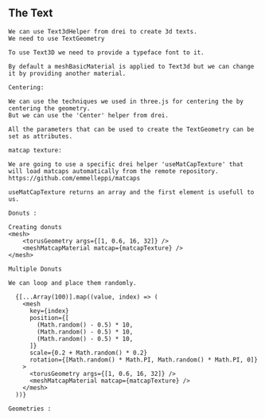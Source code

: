 ## The Text

    We can use Text3dHelper from drei to create 3d texts.
    We need to use TextGeometry

    To use Text3D we need to provide a typeface font to it.

    By default a meshBasicMaterial is applied to Text3d but we can change it by providing another material.

    Centering:

    We can use the techniques we used in three.js for centering the by centering the geometry.
    But we can use the 'Center' helper from drei.

    All the parameters that can be used to create the TextGeometry can be set as attributes.

    matcap texture:

    We are going to use a specific drei helper 'useMatCapTexture' that will load matcaps automatically from the remote repository.
    https://github.com/emmelleppi/matcaps

    useMatCapTexture returns an array and the first element is usefull to us.

    Donuts :

    Creating donuts
    <mesh>
        <torusGeometry args={[1, 0.6, 16, 32]} />
        <meshMatcapMaterial matcap={matcapTexture} />
    </mesh>

    Multiple Donuts

    We can loop and place them randomly.

      {[...Array(100)].map((value, index) => (
        <mesh
          key={index}
          position={[
            (Math.random() - 0.5) * 10,
            (Math.random() - 0.5) * 10,
            (Math.random() - 0.5) * 10,
          ]}
          scale={0.2 + Math.random() * 0.2}
          rotation={[Math.random() * Math.PI, Math.random() * Math.PI, 0]}
        >
          <torusGeometry args={[1, 0.6, 16, 32]} />
          <meshMatcapMaterial matcap={matcapTexture} />
        </mesh>
      ))}

    Geometries :
